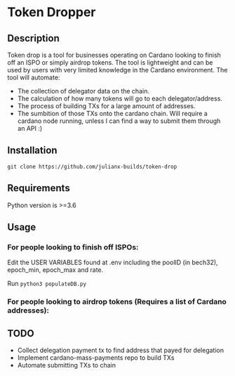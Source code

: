 # Token Dropper
## Description
Token drop is a tool for businesses operating on Cardano looking to finish off an ISPO or simply airdrop tokens. The tool is lightweight and can be used by users with very limited knowledge in the Cardano environment. The tool will automate:
* The collection of delegator data on the chain.
* The calculation of how many tokens will go to each delegator/address.
* The process of building TXs for a large amount of addresses.
* The sumbition of those TXs onto the cardano chain. Will require a cardano node running, unless I can find a way to submit them through an API :)

## Installation
`git clone https://github.com/julianx-builds/token-drop`

## Requirements
Python version is >=3.6

## Usage
### For people looking to finish off ISPOs:
Edit the USER VARIABLES found at .env including the poolID (in bech32), epoch_min, epoch_max and rate.

Run `python3 populateDB.py`

### For people looking to airdrop tokens (Requires a list of Cardano addresses):

## TODO
* Collect delegation payment tx to find address that payed for delegation
* Implement cardano-mass-payments repo to build TXs
* Automate submitting TXs to chain
